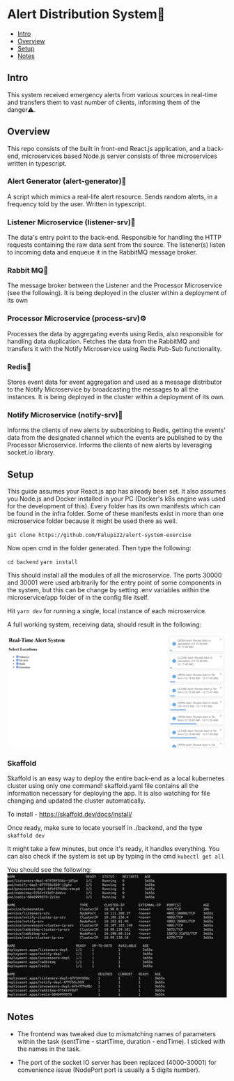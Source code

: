 # Alert Distribution System🚨

- [Intro](#intro)
- [Overview](#overview)
- [Setup](#setup)
- [Notes](#notes)

## Intro

This system received emergency alerts from various sources in real-time and transfers them to vast number of clients, informing them of the danger⚠️.

## Overview

This repo consists of the built in front-end React.js application, and a back-end, microservices based Node.js server consists of three microservices written in typescript.

### Alert Generator (alert-generator)🤖

A script which mimics a real-life alert resource.
Sends random alerts, in a frequency told by the user.
Written in typescript.

### Listener Microservice (listener-srv)📡

The data's entry point to the back-end.
Responsible for handling the HTTP requests containing the raw data sent from the source. The listener(s) listen to incoming data and enqueue it in the RabbitMQ message broker.

### Rabbit MQ🐰

The message broker between the Listener and the Processor Microservice (see the following). It is being deployed in the cluster within a deployment of its own

### Processor Microservice (process-srv)⚙️

Processes the data by aggregating events using Redis, also responsible for handling data duplication. Fetches the data from the RabbitMQ and transfers it with the Notify Microservice using Redis Pub-Sub functionality.

### Redis📩

Stores event data for event aggregation and used as a message distributor to the Notify Microservice by broadcasting the messages to all the instances. It is being deployed in the cluster within a deployment of its own.

### Notify Microservice (notify-srv)🔔

Informs the clients of new alerts by subscribing to Redis, getting the events' data from the designated channel which the events are published to by the Processor Microservice. Informs the clients of new alerts by leveraging socket.io library.

## Setup

This guide assumes your React.js app has already been set.
It also assumes you Node.js and Docker installed in your PC (Docker's k8s engine was used for the development of this).
Every folder has its own manifests which can be found in the infra folder. Some of these manifests exist in more than one microservice folder because it might be used there as well.

`git clone https://github.com/Falupi22/alert-system-exercise
`

Now open cmd in the folder generated. Then type the following:

`cd backend`
`yarn install`

This should install all the modules of all the microservice.
The ports 30000 and 30001 were used arbitrarily for the entry point of some components in the system, but this can be change by setting .env variables within the microservice/app folder of in the config file itself.

Hit `yarn dev` for running a single, local instance of each microservice.

A full working system, receiving data, should result in the following:

![Web page](assets/live.png)

### Skaffold

Skaffold is an easy way to deploy the entire back-end as a local kubernetes cluster using only one command! skaffold.yaml file contains all the information necessary for deploying the app. It is also watching for file changing and updated the cluster automatically.

To install - https://skaffold.dev/docs/install/

Once ready, make sure to locate yourself in ./backend, and the type
`skaffold dev`

It might take a few minutes, but once it's ready, it handles everything.
You can also check if the system is set up by typing in the cmd
`kubectl get all`

You should see the following:
![Healthy cluster](./assets/cluster.png)

## Notes

- The frontend was tweaked due to mismatching names of parameters within the task (sentTime - startTime, duration - endTime). I sticked with the names in the task.

- The port of the socket IO server has been replaced (4000-30001) for convenience issue (NodePort port is usually a 5 digits number).

